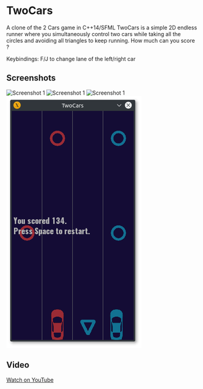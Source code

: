 TwoCars
================

A clone of the 2 Cars game in C++14/SFML
TwoCars is a simple 2D endless runner where you simultaneously control two cars while taking all the circles and
avoiding all triangles to keep running.
How much can you score ?

Keybindings: F/J to change lane of the left/right car


Screenshots
-----------------

![Screenshot 1](screenshots/twocars1.png)
![Screenshot 1](screenshots/twocars2.png)
![Screenshot 1](screenshots/twocars3.png)
![Screenshot 1](screenshots/twocars4.png)

Video
-----------------
[Watch on YouTube](https://youtu.be/BSCoVgsL9Lg)
